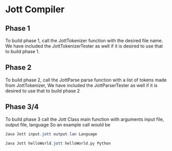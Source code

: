 # Jott Compiler

## Phase 1
To build phase 1, call the JottTokenizer function with the desired file name. We have included the
JottTokenizerTester as well if it is desired to use that to build phase 1.

## Phase 2
To build phase 2, call the JottParse parse function with a list of tokens made from JottTokenizer,
We have included the JottParserTester as well if it is desired to use that to build phase 2

## Phase 3/4
To build phase 3 call the Jott Class main function with arguments input file, output file, language
So an example call would be 
```Java Jott input.jott output.language language
Java Jott input.jott output.lan Language

Java Jott helloWorld.jott helloWorld.py Python

```
